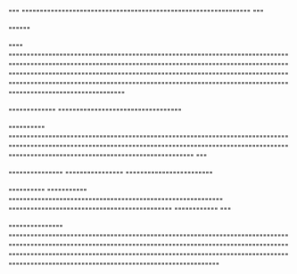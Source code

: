 """
"""""""""""""""""""""""""""""""""""""""""""""""""""""""""""""""
"""


""""""

""""
""""""""""""""""""""""""""""""""""""""""""""""""""""""""""""""""""""""""""""""""""""""""""""""""""""""""""""""""""""""""""""""""""""""""""""""""""""""""""""""""""""""""""""""""""""""""""""""""""""""""""""""""""""""""""""""""""""""""""""""""""""""""""""""""""""""""""""""""""""""""""""""""""""""""""""""""""""""""""""""""""""""""""""""""""""

"""""""""""""
""""""""""""""""""""""""""""""""""

""""""""""
"""""""""""""""""""""""""""""""""""""""""""""""""""""""""""""""""""""""""""""""""""""""""""""""""""""""""""""""""""""""""""""""""""""""""""""""""""""""""""""""""""""""""""""""""""""""""""""""""""""""""""""
"""

"""""""""""""""
""""""""""""""""
""""""""""""""""""""""""

""""""""""
"""""""""""
"""""""""""""""""""""""""""""""""""""""""""""""""""""""""""
"""""""""""""""""""""""""""""""""""""""""""""
""""""""""""
"""

"""""""""""""""
"""""""""""""""""""""""""""""""""""""""""""""""""""""""""""""""""""""""""""""""""""""""""""""""""""""""""""""""""""""""""""""""""""""""""""""""""""""""""""""""""""""""""""""""""""""""""""""""""""""""""""""""""""""""""""""""""""""""""""""""""""""""""""""""""""""""""""""""""""""""""""""""""